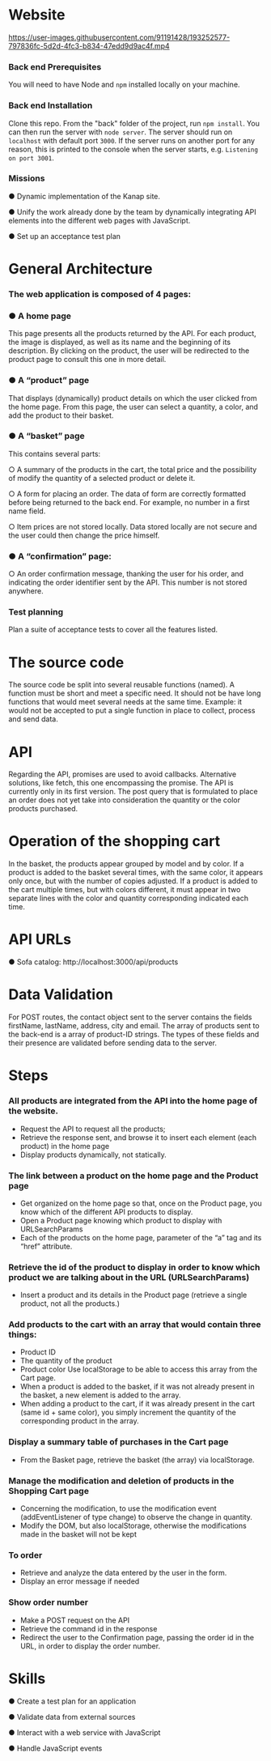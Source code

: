 # Website

https://user-images.githubusercontent.com/91191428/193252577-797836fc-5d2d-4fc3-b834-47edd9d9ac4f.mp4

### Back end Prerequisites ###

You will need to have Node and `npm` installed locally on your machine.

### Back end Installation ###

Clone this repo. From the "back" folder of the project, run `npm install`. You can then run the server with `node server`. The server should run on `localhost` with default port `3000`. If the server runs on another port for any reason, this is printed to the console when the server starts, e.g. `Listening on port 3001`.

### Missions ###
● Dynamic implementation of the Kanap site.

● Unify the work already done by the team by dynamically integrating API elements into the different web pages with JavaScript.

● Set up an acceptance test plan

# General Architecture

### The web application is composed of 4 pages: ###

### ● A home page ###
This page presents all the products returned by the API.
For each product, the image is displayed, as well as its name and the beginning of its description.
By clicking on the product, the user will be redirected to the product page to consult this one in more detail.

### ● A “product” page ###

That displays (dynamically) product details on which the user clicked from the home page. From this page, the user can select a quantity, a color, and add the product to their basket.

### ● A “basket” page ### 

This contains several parts:

○ A summary of the products in the cart, the total price and the possibility of modify the quantity of a selected product or delete it.

○ A form for placing an order. The data of form are correctly formatted before being returned to the back end. For example, no number in a first name field.

○ Item prices are not stored locally. Data stored locally are not secure and the user could then change the price himself.

### ● A “confirmation” page: ###

○ An order confirmation message, thanking the user for his order, and indicating the order identifier sent by the API. This number is not stored anywhere.

### Test planning ###

Plan a suite of acceptance tests to cover all the features listed.

# The source code

The source code be split into several reusable functions (named). A function must be short and meet a specific need. It should not be
have long functions that would meet several needs at the same time. Example: it would not be accepted to put a single function in place to collect, process and send data.

# API

Regarding the API, promises are used to avoid callbacks. Alternative solutions, like fetch, this one encompassing the promise. The API is currently only in its first version. The post query that is formulated to place an order does not yet take into consideration the quantity or the color products purchased.

# Operation of the shopping cart

In the basket, the products appear grouped by model and by color.
If a product is added to the basket several times, with the same color, it appears only once, but with the number of copies adjusted.
If a product is added to the cart multiple times, but with colors different, it must appear in two separate lines with the color and quantity corresponding indicated each time.

# API URLs

● Sofa catalog: http://localhost:3000/api/products

# Data Validation

For POST routes, the contact object sent to the server contains the fields firstName, lastName, address, city and email. The array of products sent to the back-end is a array of product-ID strings. The types of these fields and their presence are validated before sending data to the server.

# Steps

### All products are integrated from the API into the home page of the website. ###
- Request the API to request all the products;
- Retrieve the response sent, and browse it to insert each element (each product) in the home page
- Display products dynamically, not statically.
### The link between a product on the home page and the Product page ###
- Get organized on the home page so that, once on the Product page, you know which of the different API products to display.
- Open a Product page knowing which product to display with URLSearchParams
- Each of the products on the home page, parameter of the “a” tag and its “href” attribute.
### Retrieve the id of the product to display in order to know which product we are talking about in the URL (URLSearchParams) ###
- Insert a product and its details in the Product page (retrieve a single product, not all the products.)
### Add products to the cart with an array that would contain three things: ###
- Product ID
- The quantity of the product
- Product color 
Use localStorage to be able to access this array from the Cart page.
- When a product is added to the basket, if it was not already present in the basket, a new element is added to the array.
- When adding a product to the cart, if it was already present in the cart (same id + same color), you simply increment the quantity of the corresponding product in the array.
### Display a summary table of purchases in the Cart page ###
- From the Basket page, retrieve the basket (the array) via localStorage.
### Manage the modification and deletion of products in the Shopping Cart page ###
- Concerning the modification, to use the modification event (addEventListener of type change) to observe the change in quantity.
- Modify the DOM, but also localStorage, otherwise the modifications made in the basket will not be kept
### To order ###
- Retrieve and analyze the data entered by the user in the form.
- Display an error message if needed
### Show order number ###
- Make a POST request on the API
- Retrieve the command id in the response
- Redirect the user to the Confirmation page, passing the order id in the URL, in order to display the order number.

# Skills

● Create a test plan for an application

● Validate data from external sources

● Interact with a web service with JavaScript

● Handle JavaScript events

